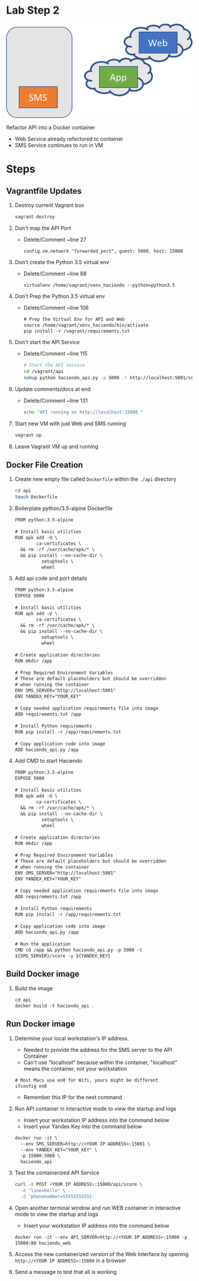 # Lab Step 2

![](refactor2.png)

Refactor API into a Docker container

* Web Service already refactored to container 
* SMS Service continues to run in VM

# Steps 

## Vagrantfile Updates 

1. Destroy current Vagrant box 

    ```bash
    vagrant destroy
    ```

1. Don't map the API Port
    * Delete/Comment ~line 27
    
        ```
        config.vm.network "forwarded_port", guest: 5000, host: 15000
        ```

1. Don't create the Python 3.5 virtual env

    * Delete/Comment ~line 88
    
        ```
        virtualenv /home/vagrant/venv_haciendo --python=python3.5
        ```

1. Don't Prep the Python 3.5 virtual env

    * Delete/Comment ~line 106
    
        ```
        # Prep the Virtual Env for API and Web
        source /home/vagrant/venv_haciendo/bin/activate
        pip install -r /vagrant/requirements.txt        
        ```

1. Don't start the API Service
    * Delete/Comment ~line 115
        
        ```bash
        # Start the API Service
        cd /vagrant/api
        nohup python haciendo_api.py -p 5000 -t http://localhost:5001/score -y ${YANDEX_KEY} > api_log.log 2>&1 &
        ```
        
1. Update comments/docs at end
    * Delete/Comment ~line 131
    
        ```bash
        echo "API running on http://localhost:15000 "
        ```

1. Start new VM with just Web and SMS running
        
    ```bash
    vagrant up 
    ```            
        
1. Leave Vagrant VM up and running
         
## Docker File Creation 

1. Create new empty file called `Dockerfile` within the `./api` directory 

    ```bash
    cd api
    touch Dockerfile
    ```

1. Boilerplate python/3.5-alpine Dockerfile 

    ```
    FROM python:3.5-alpine
    
    # Install basic utilities
    RUN apk add -U \
            ca-certificates \
      && rm -rf /var/cache/apk/* \
      && pip install --no-cache-dir \
              setuptools \
              wheel    
    ```
    
1. Add api code and port details
  
    ```
    FROM python:3.5-alpine
    EXPOSE 5000
    
    # Install basic utilities
    RUN apk add -U \
            ca-certificates \
      && rm -rf /var/cache/apk/* \
      && pip install --no-cache-dir \
              setuptools \
              wheel   
              
    # Create application directories
    RUN mkdir /app          
    
    # Prep Required Environment Variables
    # These are default placeholders but should be overridden
    # when running the container
    ENV SMS_SERVER="http://localhost:5001"
    ENV YANDEX_KEY="YOUR_KEY"
    
    # Copy needed application requirements file into image
    ADD requirements.txt /app
    
    # Install Python requirements
    RUN pip install -r /app/requirements.txt
    
    # Copy application code into image
    ADD haciendo_api.py /app    
    ```
    
1. Add CMD to start Haciendo
    
    ```
    FROM python:3.5-alpine
    EXPOSE 5000
    
    # Install basic utilities
    RUN apk add -U \
            ca-certificates \
      && rm -rf /var/cache/apk/* \
      && pip install --no-cache-dir \
              setuptools \
              wheel   
              
    # Create application directories
    RUN mkdir /app          
    
    # Prep Required Environment Variables
    # These are default placeholders but should be overridden
    # when running the container
    ENV SMS_SERVER="http://localhost:5001"
    ENV YANDEX_KEY="YOUR_KEY"
    
    # Copy needed application requirements file into image
    ADD requirements.txt /app
    
    # Install Python requirements
    RUN pip install -r /app/requirements.txt
    
    # Copy application code into image
    ADD haciendo_api.py /app 
    
    # Run the application
    CMD cd /app && python haciendo_api.py -p 5000 -t ${SMS_SERVER}/score -y ${YANDEX_KEY}         
    ```        

## Build Docker image

1. Build the image

    ```
    cd api
    docker build -t haciendo_api . 
    ```

## Run Docker image

1. Determine your local workstation's IP address.  
    * Needed to provide the address for the SMS server to the API Container
    * Can't use "localhost" because within the container, "localhost" means the container, not your workstation
    
    ```
    # Most Macs use en0 for Wifi, yours might be different
    ifconfig en0
    ```
    
    * Remember this IP for the next command
    
1. Run API container in interactive mode to view the startup and logs
    * Insert your workstation IP address into the command below
    * Insert your Yandex Key into the command below

    ```
    docker run -it \
      --env SMS_SERVER=http://<YOUR IP ADDRESS>:15001 \
      --env YANDEX_KEY="YOUR_KEY" \
      -p 15000:5000 \
      haciendo_api 
    ```

1.  Test the containerized API Service

    ```bash
    curl -X POST <YOUR IP ADDRESS>:15000/api/score \
      -d 'line=hello' \
      -d 'phonenumber=55555555555'
    ```

1. Open another terminal window and run WEB container in interactive mode to view the startup and logs
    * Insert your workstation IP address into the command below

    ```
    docker run -it --env API_SERVER=http://<YOUR IP ADDRESS>:15000 -p 15080:80 haciendo_web 
    ```
        
1. Access the new containerized version of the Web Interface by opening `http://<YOUR IP ADDRESS>:15080` in a browser

1. Send a message to test that all is working

